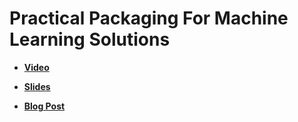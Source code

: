 # Practical Packaging For Machine Learning Solutions 

+ **[Video](https://youtu.be/v7lgysor8z0)**

+ **[Slides](https://github.com/steven-cutting/practical-ml-pkg-talk/blob/master/slides/ml-talk-slides.pdf)**

+ **[Blog Post](http://stevencuttingblog.com/notes/practical-packaging-for-machine-learning-solutions)**
